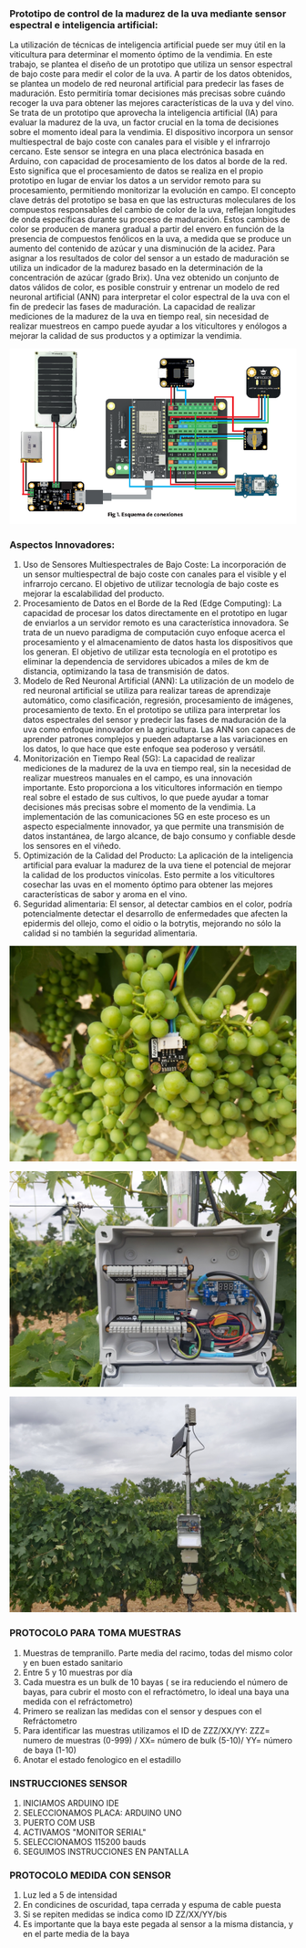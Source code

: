 ### Prototipo de control de la madurez de la uva mediante sensor espectral e inteligencia artificial:

La utilización de técnicas de inteligencia artificial puede ser muy útil en la viticultura para determinar el momento óptimo de la vendimia. En este trabajo, se plantea el diseño de un prototipo que utiliza un sensor espectral de bajo coste para medir el color de la uva. A partir de los datos obtenidos, se plantea un modelo de red neuronal artificial para predecir las fases de maduración. Esto permitiría tomar decisiones más precisas sobre cuándo recoger la uva para obtener las mejores características de la uva y del vino.
Se trata de un prototipo que aprovecha la inteligencia artificial (IA) para evaluar la madurez de la uva, un factor crucial en la toma de decisiones sobre el momento ideal para la vendimia. El dispositivo incorpora un sensor multiespectral de bajo coste con canales para el visible y el infrarrojo cercano. Este sensor se integra en una placa electrónica basada en Arduino, con capacidad  de procesamiento de los datos al borde de la red. Esto significa que el procesamiento de datos se realiza en el propio prototipo en lugar de enviar los datos a un servidor remoto para su procesamiento, permitiendo monitorizar la evolución en campo. El concepto clave detrás del prototipo se basa en que las estructuras moleculares de los compuestos responsables del cambio de color de la uva, reflejan longitudes de onda específicas durante su proceso de maduración. Estos cambios de color se producen de manera gradual a partir del envero en función de la presencia de compuestos fenólicos en la uva,  a medida que se produce un   aumento del contenido de azúcar y una disminución de la acidez. Para asignar a los resultados de color del sensor a un estado de maduración se utiliza un indicador de la madurez basado en la determinación de la concentración de azúcar (grado Brix). Una vez obtenido un conjunto de datos válidos de color, es posible construir y entrenar un modelo de  red neuronal artificial (ANN) para interpretar el color espectral de la uva con el fin de predecir las fases de maduración. La capacidad de realizar mediciones de la madurez de la uva en tiempo real, sin necesidad de realizar muestreos en campo puede ayudar a los viticultores y enólogos a mejorar la calidad de sus productos y a optimizar la vendimia.

![imagen_sensor](https://github.com/vacashot/GrapeRipenessSensor/blob/main/esquema_conexiones.png)

### Aspectos Innovadores:
1.	Uso de Sensores Multiespectrales de Bajo Coste: La incorporación de un sensor multiespectral de bajo coste con canales para el visible y el infrarrojo cercano. El objetivo de utilizar tecnología de bajo coste es mejorar la escalabilidad del producto.
2.	Procesamiento de Datos en el Borde de la Red (Edge Computing): La capacidad de procesar los datos directamente en el prototipo en lugar de enviarlos a un servidor remoto es una característica innovadora. Se trata de un nuevo paradigma de computación cuyo enfoque acerca el procesamiento y el almacenamiento de datos hasta los dispositivos que los generan. El objetivo de utilizar esta tecnología en el prototipo es eliminar la dependencia de servidores ubicados a miles de km de distancia, optimizando la tasa de transmisión de datos.
3.	Modelo de Red Neuronal Artificial (ANN): La utilización de un modelo de red neuronal artificial se utiliza para realizar tareas de aprendizaje automático, como clasificación, regresión, procesamiento de imágenes, procesamiento de texto. En el prototipo se utiliza para interpretar los datos espectrales del sensor y predecir las fases de maduración de la uva como enfoque innovador en la agricultura. Las ANN son capaces de aprender patrones complejos y pueden adaptarse a las variaciones en los datos, lo que hace que este enfoque sea poderoso y versátil.
4.	Monitorización en Tiempo Real (5G): La capacidad de realizar mediciones de la madurez de la uva en tiempo real, sin la necesidad de realizar muestreos manuales en el campo, es una innovación importante. Esto proporciona a los viticultores información en tiempo real sobre el estado de sus cultivos, lo que puede ayudar a tomar decisiones más precisas sobre el momento de la vendimia. La implementación de las comunicaciones 5G en este proceso es un aspecto especialmente innovador, ya que permite una transmisión de datos instantánea, de largo alcance, de bajo consumo y confiable desde los sensores en el viñedo.
5.	Optimización de la Calidad del Producto: La aplicación de la inteligencia artificial para evaluar la madurez de la uva tiene el potencial de mejorar la calidad de los productos vinícolas. Esto permite a los viticultores cosechar las uvas en el momento óptimo para obtener las mejores características de sabor y aroma en el vino.
6.	Seguridad alimentaria: El sensor, al detectar cambios en el color, podría potencialmente detectar el desarrollo de enfermedades que afecten la epidermis del ollejo, como el oidio o la botrytis, mejorando no sólo la calidad si no también la seguridad alimentaria.

![imagen_grape](https://github.com/vacashot/GrapeRipenessSensor/blob/main/Imagen%20de%20WhatsApp%202024-07-09%20a%20las%2014.44.46_d28408eb.jpg)

![imagen_sensorica](https://github.com/vacashot/GrapeRipenessSensor/blob/main/20240709_135442.jpg)

![imagen_completinstalation](https://github.com/vacashot/GrapeRipenessSensor/blob/main/20240709_135456.jpg)

### PROTOCOLO PARA TOMA MUESTRAS
1. Muestras de tempranillo. Parte media del racimo, todas del mismo color y en buen estado sanitario
2.  Entre 5 y 10 muestras por día
3.  Cada muestra es un bulk de 10 bayas ( se ira reduciendo el número de bayas, para cubrir el mosto con el refractómetro, lo ideal una baya una medida con el refráctometro)
4.  Primero se realizan las medidas con el sensor y despues con el Refráctometro
5.  Para identificar las muestras utilizamos el ID de ZZZ/XX/YY:  ZZZ= numero de muestras (0-999) / XX= número de bulk (5-10)/ YY= número de baya (1-10)
6.  Anotar el estado fenologico en el estadillo
### INSTRUCCIONES SENSOR 
1. INICIAMOS ARDUINO IDE
2. SELECCIONAMOS PLACA: ARDUINO UNO
3. PUERTO COM USB
4. ACTIVAMOS "MONITOR SERIAL"
5. SELECCIONAMOS 115200 bauds
6. SEGUIMOS INSTRUCCIONES EN PANTALLA
### PROTOCOLO MEDIDA CON SENSOR
1. Luz led a 5 de intensidad
2. En condicines de oscuridad, tapa cerrada y espuma de cable puesta
3. Si se repiten medidas se indica como ID ZZ/XX/YY/bis
4. Es importante que la baya este pegada al sensor a la misma distancia, y en el parte media de la baya
